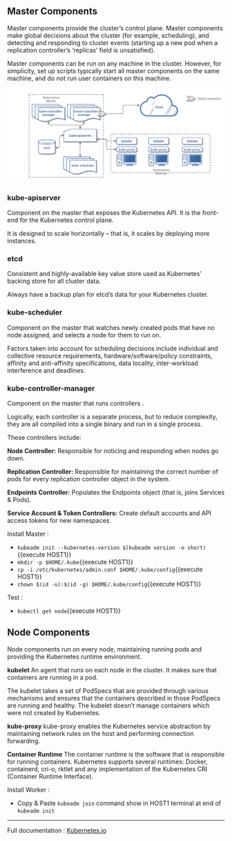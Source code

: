 ## Master Components

Master components provide the cluster’s control plane. Master components make global decisions about the cluster (for example, scheduling), and detecting and responding to cluster events (starting up a new pod when a replication controller’s ‘replicas’ field is unsatisfied).

Master components can be run on any machine in the cluster. However, for simplicity, set up scripts typically start all master components on the same machine, and do not run user containers on this machine.

![Kubernetes Components](https://github.com/Sphinxgaia/katacoda-learning-center/raw/master/kubernetes-101-intro-beginner/post-ccm-arch.png)


### kube-apiserver
Component on the master that exposes the Kubernetes API. It is the front-end for the Kubernetes control plane.

It is designed to scale horizontally – that is, it scales by deploying more instances.

### etcd
Consistent and highly-available key value store used as Kubernetes’ backing store for all cluster data.

Always have a backup plan for etcd’s data for your Kubernetes cluster.

### kube-scheduler
Component on the master that watches newly created pods that have no node assigned, and selects a node for them to run on.

Factors taken into account for scheduling decisions include individual and collective resource requirements, hardware/software/policy constraints, affinity and anti-affinity specifications, data locality, inter-workload interference and deadlines.

### kube-controller-manager
Component on the master that runs controllers .

Logically, each controller is a separate process, but to reduce complexity, they are all compiled into a single binary and run in a single process.

These controllers include:

**Node Controller:** Responsible for noticing and responding when nodes go down.

**Replication Controller:** Responsible for maintaining the correct number of pods for every replication controller object in the system.

**Endpoints Controller:** Populates the Endpoints object (that is, joins Services & Pods).

**Service Account & Token Controllers:** Create default accounts and API access tokens for new namespaces.


Install Master :
- `kubeadm init --kubernetes-version $(kubeadm version -o short)`{{execute HOST1}}
- `mkdir -p $HOME/.kube`{{execute HOST1}}
- `cp -i /etc/kubernetes/admin.conf $HOME/.kube/config`{{execute HOST1}}
- `chown $(id -u):$(id -g) $HOME/.kube/config`{{execute HOST1}}

Test : 
- `kubectl get node`{{execute HOST1}}

## Node Components

Node components run on every node, maintaining running pods and providing the Kubernetes runtime environment.

**kubelet**
An agent that runs on each node in the cluster. It makes sure that containers are running in a pod.

The kubelet takes a set of PodSpecs that are provided through various mechanisms and ensures that the containers described in those PodSpecs are running and healthy. The kubelet doesn’t manage containers which were not created by Kubernetes.

**kube-proxy**
kube-proxy enables the Kubernetes service abstraction by maintaining network rules on the host and performing connection forwarding.

**Container Runtime**
The container runtime is the software that is responsible for running containers. Kubernetes supports several runtimes: Docker, containerd, cri-o, rktlet and any implementation of the Kubernetes CRI (Container Runtime Interface).


Install Worker :
- Copy & Paste `kubeadm join` command show in HOST1 terminal at end of `kubeadm init`

---

Full documentation : [Kubernetes.io](https://kubernetes.io/docs/concepts/)